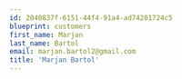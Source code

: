 ```yaml
---
id: 2040837f-6151-44f4-91a4-ad74201724c5
blueprint: customers
first_name: Marjan
last_name: Bartol
email: marjan.bartol2@gmail.com
title: 'Marjan Bartol'
---
```

